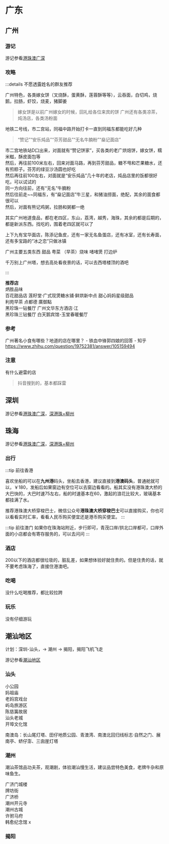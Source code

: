 # 广东

## 广州

### 游记

游记参看[港珠澳广深](../../travelogue/20230429)

### 攻略

:::details 不愿透露姓名的群友推荐

广州特色，各类嫁女饼（叉烧酥，蛋黄酥，莲蓉酥等等），云吞面，白切鸡，烧鹅，拉肠，虾饺，烧麦，猪脚姜
> 嫁女饼是以前广州嫁女的时候，回礼给各位来宾的饼
广州还有各类凉茶，炖汤店，各类汤粉面

地铁二号线，市二宫站，同福中路开始打卡一直到同福东都能吃好几种
> “赞记”“安乐炖品”“芬芳甜品”“无名牛腩粉”“燊记面店”

市二宫地铁站D口出来，对面就有“赞记饼家”，买各类的老广烘焙饼，嫁女饼，糯米糍，酥皮面包等  
然后，再往前100米左右，回来对面马路，再到芬芳甜品，糖不甩和芒果糖水，还有煎粽子。芬芳的绿豆沙汤圆也好吃  
然后再往前100左右，对面就是“安乐炖品”几十年的老店，炖品店里的饭都很好吃，可以试试的  
同一方向往前，还有“无名”牛腩粉  
然后往前走~~同福东，有“燊记面店”牛三星，和猪油捞面，绝配，其余的面食都很可以  
然后，对面有熊记鸡粥，拉肠和粥都一绝

其实广州地道食品，都在老四区，东山，荔湾，越秀，海珠，其余的都是后期的，都是新派东西。找吃的，围着老四区就可以了

上下九有宝华面店，陈添记鱼皮，还有一家无名鱼蛋店，还有冰室，还有长寿面，还有多宝路的“冰之恋”只做冰镇

广州主要五类东西 甜品 粤菜 （早茶）烧味 啫啫煲 打边炉

千万别上广州塔，想去高处看夜景的话，可以去西塔楼顶的酒吧

:::
  
**推荐店**  
炳胜品味  
百花甜品店 莲籽堂·广式现煲糖水铺·鲜烘新中点 甜心妈妈星级甜品  
利苑早茶 点都德 廣御點  
黑珍珠一钻餐厅 广州文华东方酒店·江  
黑珍珠三钻餐厅 白天鹅宾馆-玉堂春暖餐厅  

### 参考

广州著名小食有哪些？地道的店在哪里？ - 铁血中锋郭四娘的回答 - 知乎
<https://www.zhihu.com/question/19752381/answer/105159494>

### 注意

有什么避雷的店
> 抖音搜到的，基本都踩雷

## 深圳

游记参看[港珠澳广深](../../travelogue/20230429)，[深港珠+柳州](../../travelogue/20230628)

## 珠海

游记参看[港珠澳广深](../../travelogue/20230429)，[深港珠+柳州](../../travelogue/20230628)

### 出行

:::tip 前往香港

喜欢坐船的可以在**九州港**码头，坐船去香港，建议直接到**港澳码头**，普通舱就可以，￥180，发船后如果窗边有空位可以去窗边看看的。船其实没有港珠澳大桥的大巴快的，大巴时速75左右，船的时速基本在60，激起的浪花比较大，玻璃基本都挂满了水。

推荐港珠澳大桥穿梭巴士，微信公众号**港珠澳大桥穿梭巴士**可以直接购买，你也可以看看实时汇率，看看人民币购买便宜还是港币购买便宜。
:::

:::tip 前往澳门
如果你在珠海站附近，步行即可，青茂口岸/拱北口岸都可，口岸外面的小店都会有寄存服务的，可以去问问
:::

### 酒店

200以下的酒店都很垃圾的，脏乱差，如果想体验好就住贵的。但是住贵的话，就不要考虑珠海了，直接住港澳吧。

### 吃喝

没什么吃喝推荐，都比较拉跨

### 玩乐

没有仔细游玩

## 潮汕地区

计划：深圳-汕头，-> 潮州 -> 揭阳，揭阳飞机飞走

游记参看[潮汕地区](../../travelogue/20240404)

### 汕头

小公园  
妈祖庙  
老妈宫戏台  
屿岛旅游区  
陈慈簧故居  
汕头老城  
开埠文化馆  

南澳岛：长山尾灯塔、田仔地质公园、青澳湾、南澳北回归线标志·自然之门、展南亭、蛴仔澎、三囱崖灯塔

### 潮州

潮汕茶馆品功夫茶，观潮剧，体验潮汕慢生活，建议品尝特色美食，老牌牛杂和原味鱼生。

广济门城楼  
牌坊街  
广济桥  
潮州开元寺  
潮州古城  
许驸马府  
韩愈纪念馆 x

### 揭阳
